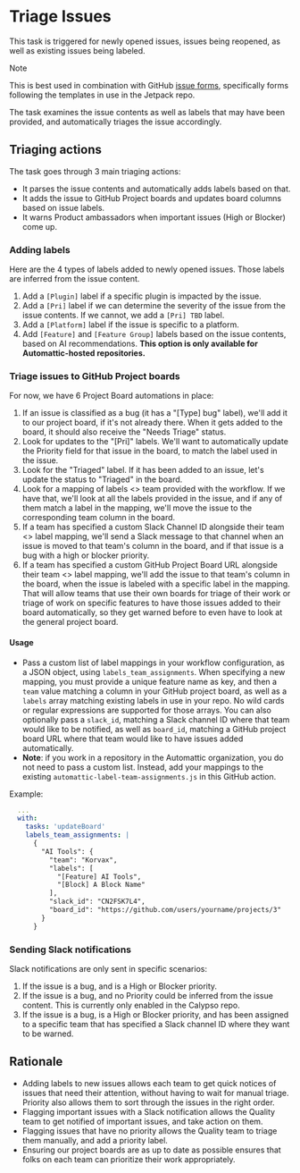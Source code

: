 # Triage Issues

This task is triggered for newly opened issues, issues being reopened, as well as existing issues being labeled.

> [!NOTE]
> This is best used in combination with GitHub [issue forms](https://docs.github.com/en/communities/using-templates-to-encourage-useful-issues-and-pull-requests/configuring-issue-templates-for-your-repository#creating-issue-forms), specifically forms following the templates in use in the Jetpack repo.

The task examines the issue contents as well as labels that may have been provided, and automatically triages the issue accordingly.

## Triaging actions

The task goes through 3 main triaging actions:

- It parses the issue contents and automatically adds labels based on that.
- It adds the issue to GitHub Project boards and updates board columns based on issue labels.
- It warns Product ambassadors when important issues (High or Blocker) come up.

### Adding labels

Here are the 4 types of labels added to newly opened issues. Those labels are inferred from the issue content.

1. Add a `[Plugin]` label if a specific plugin is impacted by the issue.
2. Add a `[Pri]` label if we can determine the severity of the issue from the issue contents. If we cannot, we add a `[Pri] TBD` label.
3. Add a `[Platform]` label if the issue is specific to a platform.
4. Add `[Feature]` and `[Feature Group]` labels based on the issue contents, based on AI recommendations. **This option is only available for Automattic-hosted repositories.**

### Triage issues to GitHub Project boards

For now, we have 6 Project Board automations in place:

1. If an issue is classified as a bug (it has a "[Type] bug" label), we'll add it to our project board, if it's not already there. When it gets added to the board, it should also receive the "Needs Triage" status.
2. Look for updates to the "[Pri]" labels. We'll want to automatically update the Priority field for that issue in the board, to match the label used in the issue.
3. Look for the "Triaged" label. If it has been added to an issue, let's update the status to "Triaged" in the board.
4. Look for a mapping of labels <> team provided with the workflow. If we have that, we'll look at all the labels provided in the issue, and if any of them match a label in the mapping, we'll move the issue to the corresponding team column in the board.
5. If a team has specified a custom Slack Channel ID alongside their team <> label mapping, we'll send a Slack message to that channel when an issue is moved to that team's column in the board, and if that issue is a bug with a high or blocker priority.
6. If a team has specified a custom GitHub Project Board URL alongside their team <> label mapping, we'll add the issue to that team's column in the board, when the issue is labeled with a specific label in the mapping. That will allow teams that use their own boards for triage of their work or triage of work on specific features to have those issues added to their board automatically, so they get warned before to even have to look at the general project board.

#### Usage

- Pass a custom list of label mappings in your workflow configuration, as a JSON object, using `labels_team_assignments`. When specifying a new mapping, you must provide a unique feature name as key, and then a `team` value matching a column in your GitHub project board, as well as a `labels` array matching existing labels in use in your repo. No wild cards or regular expressions are supported for those arrays. You can also optionally pass a `slack_id`, matching a Slack channel ID where that team would like to be notified, as well as `board_id`, matching a GitHub project board URL where that team would like to have issues added automatically.
- **Note**: if you work in a repository in the Automattic organization, you do not need to pass a custom list. Instead, add your mappings to the existing `automattic-label-team-assignments.js` in this GitHub action.

Example:
```yml
  ...
  with:
    tasks: 'updateBoard'
    labels_team_assignments: |
      {
        "AI Tools": {
          "team": "Korvax",
          "labels": [
            "[Feature] AI Tools",
            "[Block] A Block Name"
          ],
          "slack_id": "CN2FSK7L4",
          "board_id": "https://github.com/users/yourname/projects/3"
        }
      }
```

### Sending Slack notifications

Slack notifications are only sent in specific scenarios:

1. If the issue is a bug, and is a High or Blocker priority.
2. If the issue is a bug, and no Priority could be inferred from the issue content. This is currently only enabled in the Calypso repo.
3. If the issue is a bug, is a High or Blocker priority, and has been assigned to a specific team that has specified a Slack channel ID where they want to be warned.

## Rationale

* Adding labels to new issues allows each team to get quick notices of issues that need their attention, without having to wait for manual triage. Priority also allows them to sort through the issues in the right order.
* Flagging important issues with a Slack notification allows the Quality team to get notified of important issues, and take action on them.
* Flagging issues that have no priority allows the Quality team to triage them manually, and add a priority label.
* Ensuring our project boards are as up to date as possible ensures that folks on each team can prioritize their work appropriately.
